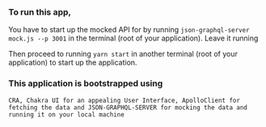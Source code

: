 ### To run this app, 

You have to start up the mocked API for by running `json-graphql-server mock.js --p 3001` in the terminal (root of your application). Leave it running 

Then proceed to running `yarn start` in another terminal (root of your application) to start up the application.

### This application is bootstrapped using 
`CRA, Chakra UI for an appealing User Interface, ApolloClient for fetching the data and JSON-GRAPHQL-SERVER for mocking the data and running it on your local machine`
